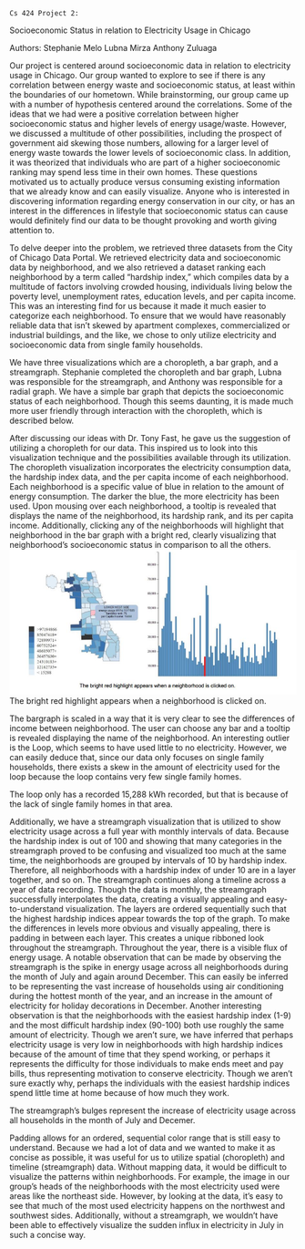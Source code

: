 	Cs 424 Project 2:
Socioeconomic Status in relation to Electricity Usage in Chicago


Authors:
Stephanie Melo
Lubna Mirza
Anthony Zuluaga


Our project is centered around socioeconomic data in relation to electricity usage in Chicago. Our group wanted to explore to see if there is any correlation between energy waste and socioeconomic status, at least within the boundaries of our hometown. While brainstorming, our group came up with a number of hypothesis centered around the correlations. Some of the ideas that we had were a positive correlation between higher socioeconomic status and higher levels of energy usage/waste. However, we discussed a multitude of other possibilities, including the prospect of government aid skewing those numbers, allowing for a larger level of energy waste towards the lower levels of socioeconomic class. In addition, it was theorized that individuals who are part of a higher socioeconomic ranking may spend less time in their own homes. These questions motivated us to actually produce versus consuming existing information that we already know and can easily visualize. Anyone who is interested in discovering information regarding energy conservation in our city, or has an interest in the differences in lifestyle that socioeconomic status can cause would definitely find our data to be thought provoking and worth giving attention to. 


To delve deeper into the problem, we retrieved three datasets from the City of Chicago Data Portal. We retrieved electricity data and socioeconomic data by neighborhood, and we also retrieved a dataset ranking each neighborhood by a term called “hardship index,” which compiles data by a multitude of factors involving crowded housing, individuals living below the poverty level, unemployment rates, education levels, and per capita income. This was an interesting find for us because it made it much easier to categorize each neighborhood. To ensure that we would have reasonably reliable data that isn’t skewed by apartment complexes, commercialized or industrial buildings, and the like, we chose to only utilize electricity and socioeconomic data from single family households. 


We have three visualizations which are a choropleth, a bar graph, and a streamgraph. Stephanie completed the choropleth and bar graph, Lubna was responsible for the streamgraph, and Anthony was responsible for a radial graph. We have a simple bar graph that depicts the socioeconomic status of each neighborhood. Though this seems daunting, it is made much more user friendly through interaction with the choropleth, which is described below.


After discussing our ideas with Dr. Tony Fast, he gave us the suggestion of utilizing a choropleth for our data. This inspired us to look into this visualization technique and the possibilities available through its utilization. The choropleth visualization incorporates the electricity consumption data, the hardship index data, and the per capita income of each neighborhood. Each neighborhood is a specific value of blue in relation to the amount of energy consumption. The darker the blue, the more electricity has been used. Upon mousing over each neighborhood, a tooltip is revealed that displays the name of the neighborhood, its hardship rank, and its per capita income. Additionally, clicking any of the neighborhoods will highlight that neighborhood in the bar graph with a bright red, clearly visualizing that neighborhood’s socioeconomic status in comparison to all the others.  
![alt tag](https://github.com/emelo2/cs-424/blob/master/images/1.jpg?raw=true)
The bright red highlight appears when a neighborhood is clicked on.


The bargraph is scaled in a way that it is very clear to see the differences of income between neighborhood. The user can choose any bar and a tooltip is revealed displaying the name of the neighborhood. An interesting outlier is the Loop, which seems to have used little to no electricity. However, we can easily deduce that, since our data only focuses on single family households, there exists a skew in the amount of electricity used for the loop because the loop contains very few single family homes. 



The loop only has a recorded 15,288 kWh recorded, but that is because of the lack of single family homes in that area.


Additionally, we have a streamgraph visualization that is utilized to show electricity usage across a full year with monthly intervals of data. Because the hardship index is out of 100 and showing that many categories in the streamgraph proved to be confusing and visualized too much at the same time, the neighborhoods are grouped by intervals of 10 by hardship index. Therefore, all neighborhoods with a hardship index of under 10 are in a layer together, and so on. The streamgraph continues along a timeline across a year of data recording. Though the data is monthly, the streamgraph successfully interpolates the data, creating a visually appealing and easy-to-understand visualization. The layers are ordered sequentially such that the highest hardship indices appear towards the top of the graph. To make the differences in levels more obvious and visually appealing, there is padding in between each layer. This creates a unique ribboned look throughout the streamgraph. Throughout the year, there is a visible flux of energy usage. A notable observation that can be made by observing the streamgraph is the spike in energy usage across all neighborhoods during the month of July and again around December. This can easily be inferred to be representing the vast increase of households using air conditioning during the hottest month of the year, and an increase in the amount of electricity for holiday decorations in December. Another interesting observation is that the neighborhoods with the easiest hardship index (1-9) and the most difficult hardship index (90-100) both use roughly the same amount of electricity. Though we aren’t sure, we have inferred that perhaps electricity usage is very low in neighborhoods with high hardship indices because of the amount of time that they spend working, or perhaps it represents the difficulty for those individuals to make ends meet and pay bills, thus representing motivation to conserve electricity. Though we aren’t sure exactly why, perhaps the individuals with the easiest hardship indices spend little time at home because of how much they work. 

The streamgraph’s bulges represent the increase of electricity usage across all households in the month of July and Decemer.


Padding allows for an ordered, sequential color range that is still easy to understand.
Because we had a lot of data and we wanted to make it as concise as possible, it was useful for us to utilize spatial (choropleth) and timeline (streamgraph) data. Without mapping data, it would be difficult to visualize the patterns within neighborhoods. For example, the image in our group’s heads of the neighborhoods with the most electricity used were areas like the northeast side. However, by looking at the data, it’s easy to see that much of the most used electricity happens on the northwest and southwest sides. Additionally, without a streamgraph, we wouldn’t have been able to effectively visualize the sudden influx in electricity in July in such a concise way.
